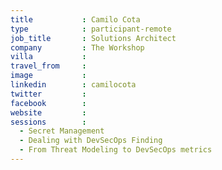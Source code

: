 ```yaml
---
title           : Camilo Cota
type            : participant-remote
job_title       : Solutions Architect
company         : The Workshop
villa           :
travel_from     :
image           :
linkedin        : camilocota
twitter         :
facebook        :
website         :
sessions        :
  - Secret Management
  - Dealing with DevSecOps Finding
  - From Threat Modeling to DevSecOps metrics
---
```

